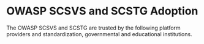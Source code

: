 # OWASP SCSVS and SCSTG Adoption

The OWASP SCSVS and SCSTG are trusted by the following platform providers and standardization, governmental and educational institutions.
